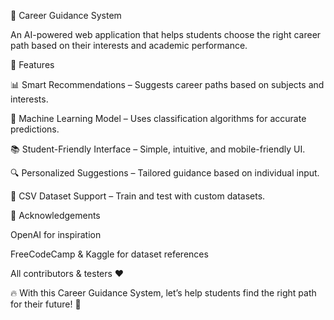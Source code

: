 🎯 Career Guidance System

  An AI-powered web application that helps students choose the right career path based on their interests and academic performance.

🚀 Features

  📊 Smart Recommendations – Suggests career paths based on subjects and interests.

  🧠 Machine Learning Model – Uses classification algorithms for accurate predictions.

  📚 Student-Friendly Interface – Simple, intuitive, and mobile-friendly UI.

  🔍 Personalized Suggestions – Tailored guidance based on individual input.

  💾 CSV Dataset Support – Train and test with custom datasets.

🙌 Acknowledgements

  OpenAI for inspiration

  FreeCodeCamp & Kaggle for dataset references

  All contributors & testers ❤️

🔥 With this Career Guidance System, let’s help students find the right path for their future! 🚀
